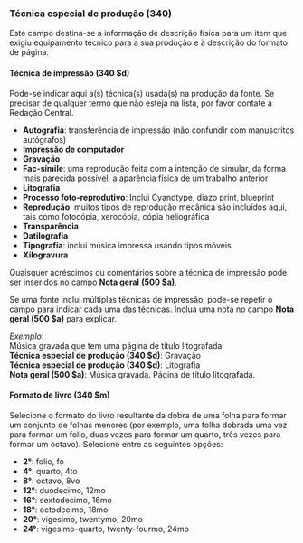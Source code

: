 ### Técnica especial de produção (340)
Este campo destina-se a informação de descrição física para um item que exigiu equipamento técnico para a sua produção e à descrição do formato de página.

#### Técnica de impressão (340 $d)

Pode-se indicar aqui a(s) técnica(s) usada(s) na produção da fonte. Se precisar de qualquer termo que não esteja na lista, por favor contate a Redação Central.

- **Autografia**: transferência de impressão (não confundir com manuscritos autógrafos)
- **Impressão de computador**
- **Gravação**
- **Fac-símile**: uma reprodução feita com a intenção de simular, da forma mais parecida possível, a aparência física de um trabalho anterior
- **Litografia**
- **Processo foto-reprodutivo**: Inclui Cyanotype, diazo print, blueprint
- **Reprodução**: muitos tipos de reprodução mecânica são incluídos aqui, tais como fotocópia,  xerocópia, cópia heliográfica
- **Transparência**
- **Datilografia**
- **Tipografia**: inclui música impressa usando tipos móveis
- **Xilogravura**  

Quaisquer acréscimos ou comentários sobre a técnica de impressão pode ser inseridos no campo **Nota geral** **(500 $a)**.

Se uma fonte inclui múltiplas técnicas de impressão, pode-se repetir o campo para indicar cada uma das técnicas. Inclua uma nota no campo **Nota geral (500 $a)** para explicar.

_Exemplo_:  
Música gravada que tem uma página de título litografada  
**Técnica especial de produção (340 $d)**: Gravação  
**Técnica especial de produção (340 $d)**: Litografia  
**Nota geral (500 $a)**: Música gravada. Página de título litografada.



#### Formato de livro (340 $m)
Selecione o formato do livro resultante da dobra de uma folha para formar um conjunto de folhas menores (por exemplo, uma folha dobrada uma vez para formar um folio, duas vezes para formar um quarto, três vezes para formar um octavo). Selecione entre as seguintes opções:  

- **2°**: folio, fo  
- **4°**: quarto, 4to
- **8°**: octavo, 8vo
- **12°**: duodecimo, 12mo
- **16°**: sextodecimo, 16mo
- **18°**: octodecimo, 18mo
- **20°**: vigesimo, twentymo, 20mo
- **24°**: vigesimo-quarto, twenty-fourmo, 24mo
